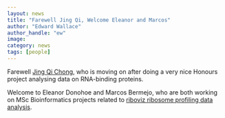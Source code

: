 ```yaml
---
layout: news
title: "Farewell Jing Qi, Welcome Eleanor and Marcos"
author: "Edward Wallace"
author_handle: "ew"
image: 
category: news
tags: [people]
---
```


Farewell [Jing Qi Chong](team/jingqi-chong), who is moving on after doing a very nice Honours project analysing data on RNA-binding proteins.

Welcome to Eleanor Donohoe and Marcos Bermejo, who are both working on MSc Bioinformatics projects related to [riboviz ribosome profiling data analysis](https://github.com/riboviz/riboviz). 
